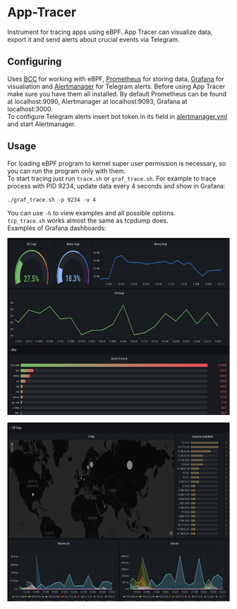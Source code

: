 # App-Tracer
Instrument for tracing apps using eBPF. App Tracer can visualize data, export it and send alerts about crucial events via Telegram.  
## Configuring
Uses [BCC](https://github.com/iovisor/bcc) for working with eBPF, [Prometheus](https://prometheus.io) for storing data, [Grafana](https://grafana.com) for visualiation and [Alertmanager](https://github.com/prometheus/alertmanager) for Telegram alerts. Before using App Tracer make sure you have them all installed. By default Prometheus can be found at localhost:9090, Alertmanager at localhost:9093, Grafana at localhost:3000.  
To configure Telegram alerts insert bot token in its field in [alertmanager.yml](src/alertmanager.yml) and start Alertmanager.  
## Usage
For loading eBPF program to kernel super user permission is necessary, so you can run the program only with them.  
To start tracing just run `trace.sh` or `graf_trace.sh`. For example to trace process with PID 9234, update data every 4 seconds and show in Grafana:
```
./graf_trace.sh -p 9234 -u 4
```
You can use `-h` to view examples and all possible options.  
`tcp_trace.sh` works almost the same as tcpdump does.  
Examples of Grafana dashboards:  
<p align="center"><img src="https://github.com/ComradeAndrewQS37/App-Tracer/blob/main/screenshots/cpu_usage.png" height=400></p>
<p align="center"><img src="https://github.com/ComradeAndrewQS37/App-Tracer/blob/main/screenshots/tcp_ip.png" height=404></p>
